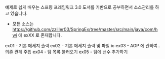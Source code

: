 예제로 쉽게 배우는 스프링 프레임워크 3.0
도서를 기반으로 공부하면서 소스관리를 하고 있습니다.

* 모든 소스는 https://github.com/zziller03/SpringEx/tree/master/src/main/java/com/hwi 에 exXX 로 존재합니다.

ex01 - 기본 메세지 출력
ex02 - 기본 메세지 출력 및 파일 io
ex03 - AOP 에 관하여.. 의존 관계 주입
ex04 - 팀 목록 불러오기
ex05 - 팀에 선수 추가하기
